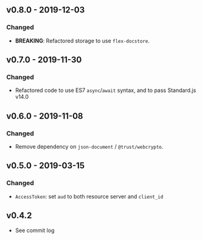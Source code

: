 ## v0.8.0 - 2019-12-03

### Changed
- **BREAKING**: Refactored storage to use `flex-docstore`.

## v0.7.0 - 2019-11-30

### Changed
- Refactored code to use ES7 `async`/`await` syntax, and to pass Standard.js 
  v14.0

## v0.6.0 - 2019-11-08

### Changed
- Remove dependency on `json-document` / `@trust/webcrypto`.

## v0.5.0 - 2019-03-15

### Changed
- `AccessToken`: set `aud` to both resource server and `client_id`

## v0.4.2

- See commit log
